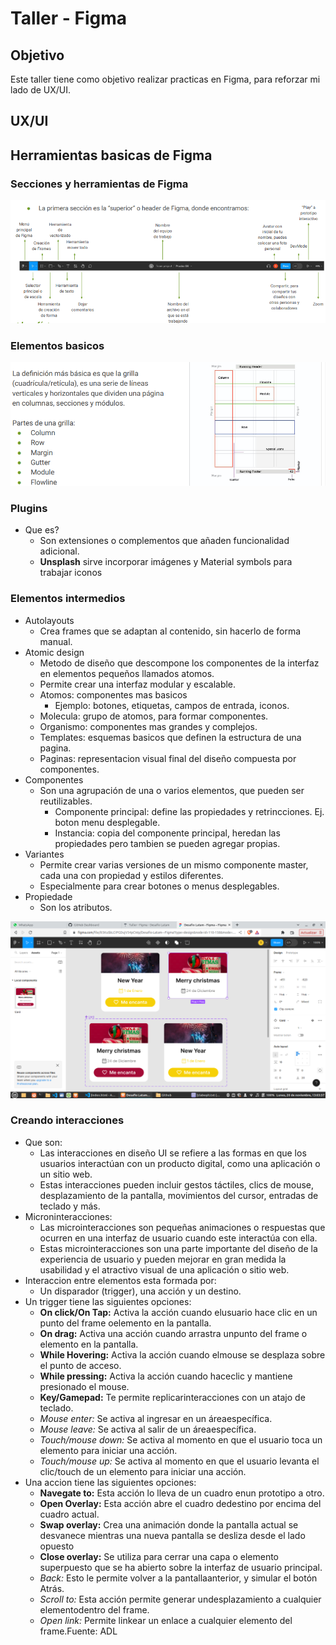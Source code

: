 # Taller - Figma

## Objetivo
Este taller tiene como objetivo realizar practicas en Figma, para reforzar mi lado de UX/UI.

## UX/UI
## Herramientas basicas de Figma
### Secciones y herramientas de Figma
![Header de figma](./Assets/img/header.png)
### Elementos basicos
![Grilla](./Assets/img/grilla.png)
### Plugins
- Que es?
  - Son extensiones o complementos que añaden funcionalidad adicional. 
  - **Unsplash** sirve incorporar imágenes y Material symbols para trabajar iconos

### Elementos intermedios
- Autolayouts
  - Crea frames que se adaptan al contenido, sin hacerlo de forma manual. 
- Atomic design
  - Metodo de diseño que descompone los componentes de la interfaz en elementos pequeños llamados atomos.
  - Permite crear una interfaz modular y escalable.
  - Atomos: componentes mas basicos
    - Ejemplo: botones, etiquetas, campos de entrada, iconos.
  - Molecula: grupo de atomos, para formar componentes.
  - Organismo: componentes mas grandes y complejos.
  - Templates: esquemas basicos que definen la estructura de una pagina.
  - Paginas: representacion visual final del diseño compuesta por componentes.
- Componentes
  - Son una agrupación de una o varios elementos, que pueden ser reutilizables.
    - Componente principal: define las propiedades y retrincciones. Ej. boton  menu desplegable.
    - Instancia: copia del componente principal, heredan las propiedades pero tambien se pueden agregar propias.
- Variantes
  - Permite crear varias versiones de un mismo componente master, cada una con propiedad y estilos diferentes.
  - Especialmente para crear botones o menus desplegables.
- Propiedade
  - Son los atributos.

![Componente master](./Assets/img/ComponenteMAster.png)
### Creando interacciones

- Que son:
  - Las interacciones en diseño UI se refiere a las formas en que los usuarios interactúan con un producto digital, como una aplicación o un sitio web. 
  - Estas interacciones pueden incluir gestos táctiles, clics de mouse, desplazamiento de la pantalla, movimientos del cursor, entradas de teclado y más.
- Microninteracciones:
  - Las microinteracciones son pequeñas animaciones o respuestas que ocurren en una interfaz de usuario cuando este interactúa con ella. 
  - Estas microinteracciones son una parte importante del diseño de la experiencia de usuario y pueden mejorar en gran medida la usabilidad y el atractivo visual de una aplicación o sitio web.
- Interaccion entre elementos esta formada por:
  - Un disparador (trigger), una acción y un destino.
- Un trigger  tiene las siguientes opciones:
  - **On click/On Tap:** Activa la acción cuando elusuario  hace clic en un punto del frame oelemento en la pantalla.
  - **On drag:** Activa una acción cuando arrastra unpunto del frame o elemento en la pantalla.
  - **While Hovering:** Activa la acción cuando elmouse se desplaza sobre el punto de acceso.
  - **While pressing:** Activa la acción cuando haceclic y mantiene  presionado el mouse.
  - **Key/Gamepad:** Te permite replicarinteracciones con un atajo de teclado.
  - *Mouse enter:* Se activa al ingresar en un áreaespecífica.
  - *Mouse leave:* Se activa al salir de un áreaespecífica.
  - *Touch/mouse down:* Se activa al momento en que el usuario toca un elemento para iniciar una acción.
  - *Touch/mouse up:* Se activa al momento en que el usuario levanta el clic/touch de un elemento para iniciar una acción.
- Una accion tiene las siguientes opciones:
  - **Navegate to:** Esta acción lo lleva de un cuadro enun prototipo a otro.
  - **Open Overlay:** Esta acción abre el  cuadro dedestino por encima del cuadro actual.
  - **Swap overlay:** Crea una animación donde la pantalla actual se desvanece mientras una nueva pantalla se desliza desde el lado opuesto
  - **Close overlay:** Se utiliza para cerrar una capa o elemento superpuesto que se ha abierto sobre la interfaz de usuario principal.
  - *Back:* Esto le permite volver a la pantallaanterior, y simular el botón Atrás.
  - *Scroll to:* Esta acción permite generar undesplazamiento a cualquier elementodentro del frame.
  - *Open link:* Permite linkear un enlace a cualquier elemento del frame.Fuente: ADL




